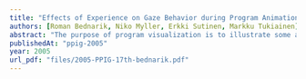 ```yaml
---
title: "Effects of Experience on Gaze Behavior during Program Animation"
authors: [Roman Bednarik, Niko Myller, Erkki Sutinen, Markku Tukiainen]
abstract: "The purpose of program visualization is to illustrate some aspects of the execution of a program. A number of program visualization tools have been developed to support teaching and learning of programming, but only few have been empirically evaluated. Moreover, the dynamics of gaze behavior during program visualization has not been investigated using eye movements and little is known about how program animation is attended by learners with various levels of experience. We report on an empirical study of the gaze behavior during a dynamic program animation. A novice and an intermediate group, a total of 16 participants, used Jeliot 3, a program visualization tool, to comprehend two short Java programs. Referring to previous literature, we hypothesized that the performance as well as the gaze behavior of these two groups would differ. We found statistically significant differences in performance measures and in fixation durations. Other commonly used eye-tracking measures, the fixation count and the number of attention switches per minute, seem to be insensitive to the level of experience. Based on the results, we propose further directions of the research into gaze behavior during program visualization."
publishedAt: "ppig-2005"
year: 2005
url_pdf: "files/2005-PPIG-17th-bednarik.pdf"
---
```

